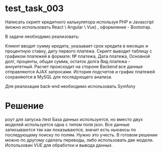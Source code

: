 # test_task_003
Написать скрипт кредитного калькулятора используя PHP и Javascript (можно использовать React \ Angular \ Vue) , оформление - Bootstrap.

В задаче необходимо реализовать:  

Клиент вводит сумму кредита, указывает срок кредита в месяцах и процентную ставку, дату первого платежа. Скрипт выводит таблицу с графиком платежей в формате: № платежа, Дата платежа, Основной долг, проценты, общая сумма, остаток долга Вид платежа - аннуитетный.  Расчет происходит на стороне Backend все данные отправляются AJAX запросами. История подсчетов и график платежей сохраняются в MySQL для последующего анализа.

Для реализации back-end необходимо использовать Symfony

# Решение

роут для запуска /test
База данных используется, но вместо двух моделей используется одна с типом поля json. Все данные записываются так как показываются, значит есть ньюансы по последующему поиску по полям. Нужно это учесть. В готовом решении можно по другому сделать переводы, либо использовать две модели.
Использован VUE для обработки и вывода данных.

